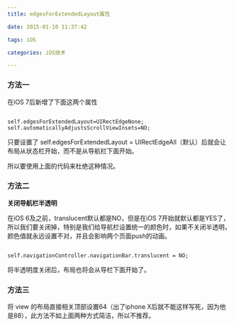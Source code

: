```yaml
---
title: edgesForExtendedLayout属性

date: 2015-01-10 11:37:42

tags: iOS

categories: iOS技术

---
```


### 方法一

在iOS 7后新增了下面这两个属性

```oc

self.edgesForExtendedLayout=UIRectEdgeNone;
self.automaticallyAdjustsScrollViewInsets=NO;

```
只要设置了 self.edgesForExtendedLayout = UIRectEdgeAll（默认）后就会让布局从状态栏开始，而不是从导航栏下面开始。

所以要使用上面的代码来杜绝这种情况。

### 方法二

**关闭导航栏半透明**

在iOS 6及之前，translucent默认都是NO，但是在iOS 7开始就默认都是YES了，所以我们要关闭掉，特别是我们给导航栏设置统一的颜色时，如果不关闭半透明，颜色值就永远设置不对，并且会影响两个页面push的动画。

```oc

self.navigationController.navigationBar.translucent = NO;

```
将半透明度关闭后，布局也将会从导栏下面开始了。

### 方法三

将 view 的布局直接相关顶部设置64（出了iphone X后就不能这样写死，因为他是88），此方法不如上面两种方式简洁，所以不推荐。
